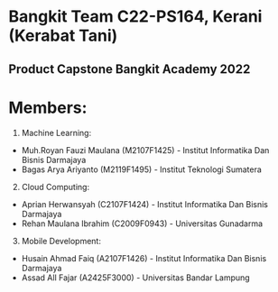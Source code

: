 # Bangkit Team C22-PS164, Kerani (Kerabat Tani)

Product Capstone Bangkit Academy 2022
--
# Members:
1. Machine Learning:
- Muh.Royan Fauzi Maulana (M2107F1425) - Institut Informatika Dan Bisnis Darmajaya
- Bagas Arya Ariyanto (M2119F1495) - Institut Teknologi Sumatera

2. Cloud Computing:
- Aprian Herwansyah (C2107F1424) - Institut Informatika Dan Bisnis Darmajaya
- Rehan Maulana Ibrahim (C2009F0943) - Universitas Gunadarma

3. Mobile Development:
- Husain Ahmad Faiq (A2107F1426) - Institut Informatika Dan Bisnis Darmajaya
- Assad All Fajar (A2425F3000) - Universitas Bandar Lampung
